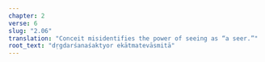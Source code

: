 ```yaml
---
chapter: 2
verse: 6
slug: "2.06"
translation: "Conceit misidentifies the power of seeing as “a seer.”"
root_text: "dṛgdarśanaśaktyor ekātmatevāsmitā"
---
```


